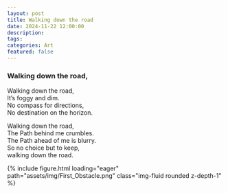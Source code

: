 ```yaml
---
layout: post
title: Walking down the road
date: 2024-11-22 12:00:00
description:
tags:
categories: Art
featured: false
---
```



### Walking down the road, 

Walking down the road, <br>
It’s foggy and dim. <br>
No compass for directions, <br>
No destination on the horizon. <br>

Walking down the road, <br>
The Path behind me crumbles. <br>
The Path ahead of me is blurry. <br>
So no choice but to keep, <br>
walking down the road. <br>


<div class="row mt-3">
    <div class="col-sm mt-3 mt-md-0">
        {% include figure.html loading="eager" path="assets/img/First_Obstacle.png" class="img-fluid rounded z-depth-1" %}
    </div>
</div>
